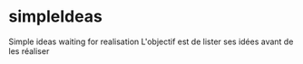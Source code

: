 # simpleIdeas
Simple ideas waiting for realisation
L'objectif est de lister ses idées avant de les réaliser
